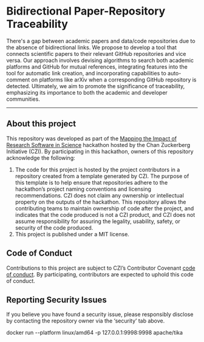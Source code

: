 # Bidirectional Paper-Repository Traceability

There's a gap between academic papers and data/code repositories due to the absence of bidirectional links. We propose to develop a tool that connects scientific papers to their relevant GitHub repositories and vice versa. Our approach involves devising algorithms to search both academic platforms and GitHub for mutual references, integrating features into the tool for automatic link creation, and incorporating capabilities to auto-comment on platforms like arXiv when a corresponding GitHub repository is detected. Ultimately, we aim to promote the significance of traceability, emphasizing its importance to both the academic and developer communities.

***

## About this project

This repository was developed as part of the [Mapping the Impact of Research Software in Science](https://github.com/chanzuckerberg/software-impact-hackathon-2023) hackathon hosted by the Chan Zuckerberg Initiative (CZI). By participating in this hackathon, owners of this repository acknowledge the following:
1. The code for this project is hosted by the project contributors in a repository created from a template generated by CZI. The purpose of this template is to help ensure that repositories adhere to the hackathon’s project naming conventions and licensing recommendations.  CZI does not claim any ownership or intellectual property on the outputs of the hackathon. This repository allows the contributing teams to maintain ownership of code after the project, and indicates that the code produced is not a CZI product, and CZI does not assume responsibility for assuring the legality, usability, safety, or security of the code produced.
2. This project is published under a MIT license.

## Code of Conduct

Contributions to this project are subject to CZI’s Contributor Covenant [code of conduct](https://github.com/chanzuckerberg/.github/blob/master/CODE_OF_CONDUCT.md). By participating, contributors are expected to uphold this code of conduct.

## Reporting Security Issues

If you believe you have found a security issue, please responsibly disclose by contacting the repository owner via the ‘security’ tab above.




docker run --platform linux/amd64 -p 127.0.0.1:9998:9998 apache/tika
